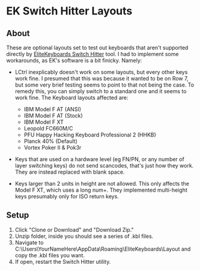 # EK Switch Hitter Layouts

## About
These are optional layouts set to test out keyboards that aren't supported directly by [EliteKeyboards Switch Hitter](http://elitekeyboards.com/switchhitter.php) tool. I had to implement some workarounds, as EK's software is a bit finicky.
Namely:

- LCtrl inexplicably doesn't work on some layouts, but every other keys work fine. I presumed that this was because it wanted to be on Row 7, but some very brief testing seems to point to that not being the case. To remedy this, you can simply switch to a standard one and it seems to work fine. The Keyboard layouts affected are:
	- IBM Model F AT (ANSI)
	- IBM Model F AT (Stock)
	- IBM Model F XT
	- Leopold FC660M/C
	- PFU Happy Hacking Keyboard Professional 2 (HHKB)
	- Planck 40% (Default)
	- Vortex Poker II & Pok3r

- Keys that are used on a hardware level (eg FN/PN, or any number of layer switching keys) do not send scancodes, that's just how they work. They are instead replaced with blank space.

- Keys larger than 2 units in height are not allowed. This only affects the Model F XT, which uses a long num+. They implemented multi-height keys presumably only for ISO return keys.

## Setup
1. Click "Clone or Download" and "Download Zip."
2. Unzip folder, inside you should see a series of .kbl files.
3. Navigate to C:\Users\YourNameHere\AppData\Roaming\EliteKeyboards\Layout and copy the .kbl files you want.
4. If open, restart the Switch Hitter utility.
